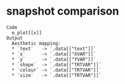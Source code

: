 # snapshot comparison

    Code
      e_plot[[x]]
    Output
      Aesthetic mapping: 
      * `text`   -> `.data[["text"]]`
      * `x`      -> `.data[["XVAR"]]`
      * `y`      -> `.data[["YVAR"]]`
      * `shape`  -> `.data[["TRTVAR"]]`
      * `colour` -> `.data[["TRTVAR"]]`
      * `size`   -> `.data[["TRTVAR"]]`

